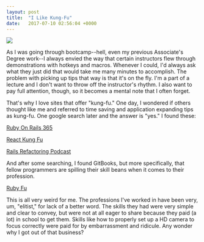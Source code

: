 ```yaml
---
layout: post
title:  "I Like Kung-Fu"
date:   2017-07-10 02:56:04 +0000
---
```


![](https://images-na.ssl-images-amazon.com/images/I/41g9RXMnv7L._SX331_BO1,204,203,200_.jpg)

As I was going through bootcamp--hell, even my previous Associate's Degree work--I always envied the way that certain instructors flew through demonstrations with hotkeys and macros. Whenever I could, I'd always ask what they just did that would take me many minutes to accomplish. The problem with picking up tips that way is that it's on the fly. I'm a part of a lecture and I don't want to throw off the instructor's rhythm. I also want to pay full attention, though, so it becomes a mental note that I often forget. 

That's why I love sites that offer "kung-fu." One day, I wondered if others thought like me and referred to time saving and application expanding tips as kung-fu. One google search later and the answer is "yes." I found these:

[Ruby On Rails 365](http://www.rubyonrails365.com/)

[React Kung Fu](http://reactkungfu.com/)

[Rails Refactoring Podcast](http://rails-refactoring.com/podcast/)

And after some searching, I found GitBooks, but more specifically, that fellow programmers are spilling their skill beans when it comes to their profession.

[Ruby Fu](https://rubyfu.net/content/en/)

This is all very weird for me. The professions I've worked in have been very, um, "elitist," for lack of a better word. The skills they had were very simple and clear to convey, but were not at all eager to share because they paid (a lot) in school to get them. Skills like how to properly set up a HD camera to focus correctly were paid for by embarrassment and ridicule. Any wonder why I got out of that business?


